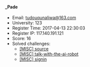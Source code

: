 #### _Pade  

* Email: tudouqunaliwa@163.com  
* University: 123  
* Register Time: 2017-04-13 22:30:03  
* Register IP: 117.140.191.121  
* Score: 16  
* Solved challenges: 
  * [[MISC] source](https://github.com/SniperOJ/Challenges/blob/master/MISC/source.json)  
  * [[MISC] talk-with-the-ai-robot](https://github.com/SniperOJ/Challenges/blob/master/MISC/talk-with-the-ai-robot.json)  
  * [[MISC] signin](https://github.com/SniperOJ/Challenges/blob/master/MISC/signin.json)  
